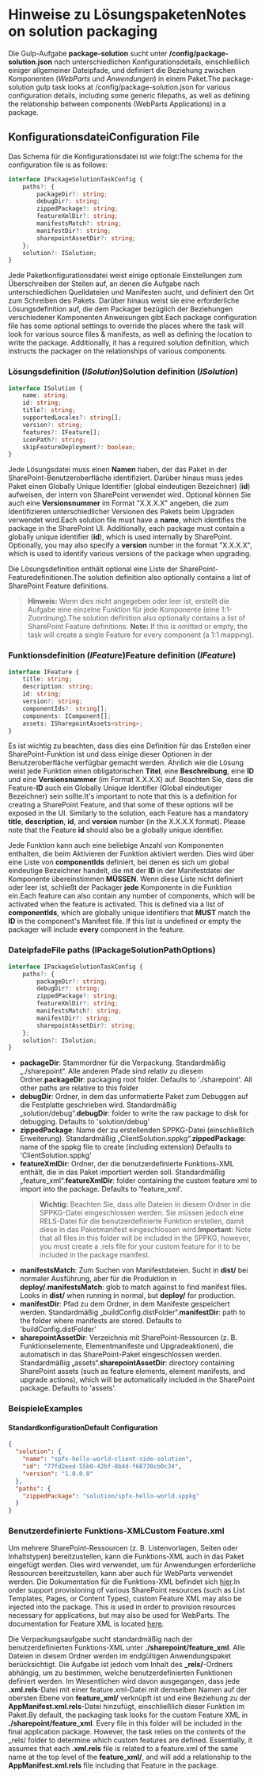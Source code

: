 # <a name="notes-on-solution-packaging"></a><span data-ttu-id="76096-101">Hinweise zu Lösungspaketen</span><span class="sxs-lookup"><span data-stu-id="76096-101">Notes on solution packaging</span></span>

<span data-ttu-id="76096-102">Die Gulp-Aufgabe **package-solution** sucht unter **/config/package-solution.json** nach unterschiedlichen Konfigurationsdetails, einschließlich einiger allgemeiner Dateipfade, und definiert die Beziehung zwischen Komponenten (_WebParts_ und _Anwendungen_) in einem Paket.</span><span class="sxs-lookup"><span data-stu-id="76096-102">The package-solution gulp task looks at /config/package-solution.json for various configuration details, including some generic filepaths, as well as defining the relationship between components (WebParts  Applications) in a package.</span></span>

## <a name="configuration-file"></a><span data-ttu-id="76096-103">Konfigurationsdatei</span><span class="sxs-lookup"><span data-stu-id="76096-103">Configuration File</span></span>

<span data-ttu-id="76096-104">Das Schema für die Konfigurationsdatei ist wie folgt:</span><span class="sxs-lookup"><span data-stu-id="76096-104">The schema for the configuration file is as follows:</span></span>

```ts
interface IPackageSolutionTaskConfig {
    paths?: {
        packageDir?: string;
        debugDir?: string;
        zippedPackage?: string;
        featureXmlDir?: string;
        manifestsMatch?: string;
        manifestDir?: string;
        sharepointAssetDir?: string;
    };
    solution?: ISolution;
}
```

<span data-ttu-id="76096-p101">Jede Paketkonfigurationsdatei weist einige optionale Einstellungen zum Überschreiben der Stellen auf, an denen die Aufgabe nach unterschiedlichen Quelldateien und Manifesten sucht, und definiert den Ort zum Schreiben des Pakets. Darüber hinaus weist sie eine erforderliche Lösungsdefinition auf, die dem Packager bezüglich der Beziehungen verschiedener Komponenten Anweisungen gibt.</span><span class="sxs-lookup"><span data-stu-id="76096-p101">Each package configuration file has some optional settings to override the places where the task will look for various source files & manifests, as well as defining the location to write the package. Additionally, it has a required solution definition, which instructs the packager on the relationships of various components.</span></span>

### <a name="solution-definition-isolution"></a><span data-ttu-id="76096-107">Lösungsdefinition (_ISolution_)</span><span class="sxs-lookup"><span data-stu-id="76096-107">Solution definition (_ISolution_)</span></span>

```ts
interface ISolution {
    name: string;
    id: string;
    title?: string;
    supportedLocales?: string[];
    version?: string;
    features?: IFeature[];
    iconPath?: string;
    skipFeatureDeployment?: boolean;
}
```

<span data-ttu-id="76096-p102">Jede Lösungsdatei muss einen **Namen** haben, der das Paket in der SharePoint-Benutzeroberfläche identifiziert. Darüber hinaus muss jedes Paket einen Globally Unique Identifier (global eindeutigen Bezeichner) (**id**) aufweisen, der intern von SharePoint verwendet wird. Optional können Sie auch eine **Versionsnummer** im Format "X.X.X.X" angeben, die zum Identifizieren unterschiedlicher Versionen des Pakets beim Upgraden verwendet wird.</span><span class="sxs-lookup"><span data-stu-id="76096-p102">Each solution file must have a **name**, which identifies the package in the SharePoint UI. Additionally, each package must contain a globally unique identifier (**id**), which is used internally by SharePoint. Optionally, you may also specify a **version** number in the format "X.X.X.X", which is used to identify various versions of the package when upgrading.</span></span>

<span data-ttu-id="76096-111">Die Lösungsdefinition enthält optional eine Liste der SharePoint-Featuredefinitionen.</span><span class="sxs-lookup"><span data-stu-id="76096-111">The solution definition also optionally contains a list of SharePoint Feature definitions.</span></span>

> <span data-ttu-id="76096-112">**Hinweis:** Wenn dies nicht angegeben oder leer ist, erstellt die Aufgabe eine einzelne Funktion für jede Komponente (eine 1:1-Zuordnung).</span><span class="sxs-lookup"><span data-stu-id="76096-112">The solution definition also optionally contains a list of SharePoint Feature definitions. **Note:** If this is omitted or empty, the task will create a single Feature for every component (a 1:1 mapping).</span></span>

### <a name="feature-definition-ifeature"></a><span data-ttu-id="76096-113">Funktionsdefinition (_IFeature_)</span><span class="sxs-lookup"><span data-stu-id="76096-113">Feature definition (_IFeature_)</span></span>

```ts
interface IFeature {
    title: string;
    description: string;
    id: string;
    version?: string;
    componentIds?: string[];
    components: IComponent[];
    assets: ISharepointAssets<string>;
}
```

<span data-ttu-id="76096-p103">Es ist wichtig zu beachten, dass dies eine Definition für das Erstellen einer SharePoint-Funktion ist und dass einige dieser Optionen in der Benutzeroberfläche verfügbar gemacht werden. Ähnlich wie die Lösung weist jede Funktion einen obligatorischen **Titel**, eine **Beschreibung**, eine **ID** und eine **Versionsnummer** (im Format X.X.X.X) auf. Beachten Sie, dass die Feature-**ID** auch ein Globally Unique Identifier (Global eindeutiger Bezeichner) sein sollte.</span><span class="sxs-lookup"><span data-stu-id="76096-p103">It's important to note that this is a definition for creating a SharePoint Feature, and that some of these options will be exposed in the UI. Similarly to the solution, each Feature has a mandatory **title**, **description**, **id**, and **version** number (in the X.X.X.X format). Please note that the Feature **id** should also be a globally unique identifier.</span></span>

<span data-ttu-id="76096-p104">Jede Funktion kann auch eine beliebige Anzahl von Komponenten enthalten, die beim Aktivieren der Funktion aktiviert werden. Dies wird über eine Liste von **componentIds** definiert, bei denen es sich um global eindeutige Bezeichner handelt, die mit der **ID** in der Manifestdatei der Komponente übereinstimmen **MÜSSEN**. Wenn diese Liste nicht definiert oder leer ist, schließt der Packager **jede** Komponente in die Funktion ein.</span><span class="sxs-lookup"><span data-stu-id="76096-p104">Each feature can also contain any number of components, which will be activated when the feature is activated. This is defined via a list of **componentIds**, which are globally unique identifiers that **MUST** match the **ID** in the component's Manifest file. If this list is undefined or empty the packager will include **every** component in the feature.</span></span>

### <a name="file-paths"></a><span data-ttu-id="76096-120">Dateipfade</span><span class="sxs-lookup"><span data-stu-id="76096-120">File paths (IPackageSolutionPathOptions)</span></span>

```ts
interface IPackageSolutionTaskConfig {
    paths?: {
        packageDir?: string;
        debugDir?: string;
        zippedPackage?: string;
        featureXmlDir?: string;
        manifestsMatch?: string;
        manifestDir?: string;
        sharepointAssetDir?: string;
    };
    solution?: ISolution;
}
```

* <span data-ttu-id="76096-p105">**packageDir**: Stammordner für die Verpackung. Standardmäßig „./sharepoint“. Alle anderen Pfade sind relativ zu diesem Ordner.</span><span class="sxs-lookup"><span data-stu-id="76096-p105">**packageDir**: packaging root folder. Defaults to './sharepoint'. All other paths are relative to this folder</span></span>
* <span data-ttu-id="76096-p106">**debugDir**: Ordner, in dem das unformatierte Paket zum Debuggen auf die Festplatte geschrieben wird. Standardmäßig „solution/debug“.</span><span class="sxs-lookup"><span data-stu-id="76096-p106">**debugDir**: folder to write the raw package to disk for debugging. Defaults to 'solution/debug'</span></span>
* <span data-ttu-id="76096-126">**zippedPackage**: Name der zu erstellenden SPPKG-Datei (einschließlich Erweiterung). Standardmäßig „ClientSolution.sppkg“.</span><span class="sxs-lookup"><span data-stu-id="76096-126">**zippedPackage**: name of the sppkg file to create (including extension) Defaults to 'ClientSolution.sppkg'</span></span>
* <span data-ttu-id="76096-p107">**featureXmlDir**: Ordner, der die benutzerdefinierte Funktions-XML enthält, die in das Paket importiert werden soll. Standardmäßig „feature_xml“.</span><span class="sxs-lookup"><span data-stu-id="76096-p107">**featureXmlDir**: folder containing the custom feature xml to import into the package. Defaults to 'feature_xml'.</span></span>
  > <span data-ttu-id="76096-129">**Wichtig:** Beachten Sie, dass alle Dateien in diesem Ordner in die SPPKG-Datei eingeschlossen werden. Sie müssen jedoch eine RELS-Datei für die benutzerdefinierte Funktion erstellen, damit diese in das Paketmanifest eingeschlossen wird.</span><span class="sxs-lookup"><span data-stu-id="76096-129">**Important:** Note that all files in this folder will be included in the SPPKG, however, you must create a .rels file for your custom feature for it to be included in the package manifest.</span></span>
* <span data-ttu-id="76096-p108">**manifestsMatch**: Zum Suchen von Manifestdateien. Sucht in **dist/** bei normaler Ausführung, aber für die Produktion in **deploy/**.</span><span class="sxs-lookup"><span data-stu-id="76096-p108">**manifestsMatch**: glob to match against to find manifest files. Looks in **dist/** when running in normal, but **deploy/** for production.</span></span>
* <span data-ttu-id="76096-p109">**manifestDir**: Pfad zu dem Ordner, in dem Manifeste gespeichert werden. Standardmäßig „buildConfig.distFolder“.</span><span class="sxs-lookup"><span data-stu-id="76096-p109">**manifestDir**: path to the folder where manifests are stored. Defaults to 'buildConfig.distFolder'</span></span>
* <span data-ttu-id="76096-p110">**sharepointAssetDir**: Verzeichnis mit SharePoint-Ressourcen (z. B. Funktionselemente, Elementmanifeste und Upgradeaktionen), die automatisch in das SharePoint-Paket eingeschlossen werden. Standardmäßig „assets“.</span><span class="sxs-lookup"><span data-stu-id="76096-p110">**sharepointAssetDir**: directory containing SharePoint assets (such as feature elements, element manifests, and upgrade actions), which will be automatically included in the SharePoint package. Defaults to 'assets'.</span></span>

### <a name="examples"></a><span data-ttu-id="76096-136">Beispiele</span><span class="sxs-lookup"><span data-stu-id="76096-136">Examples</span></span>

#### <a name="default-configuration"></a><span data-ttu-id="76096-137">Standardkonfiguration</span><span class="sxs-lookup"><span data-stu-id="76096-137">Default Configuration</span></span>

```json
{
  "solution": {
    "name": "spfx-hello-world-client-side-solution",
    "id": "77fd2eed-55b0-42bf-8b4d-f66730cb0c34",
    "version": "1.0.0.0"
  },
  "paths": {
    "zippedPackage": "solution/spfx-hello-world.sppkg"
  }
}
```

### <a name="custom-featurexml"></a><span data-ttu-id="76096-138">Benutzerdefinierte Funktions-XML</span><span class="sxs-lookup"><span data-stu-id="76096-138">Custom Feature.xml</span></span>

<span data-ttu-id="76096-p111">Um mehrere SharePoint-Ressourcen (z. B. Listenvorlagen, Seiten oder Inhaltstypen) bereitzustellen, kann die Funktions-XML auch in das Paket eingefügt werden. Dies wird verwendet, um für Anwendungen erforderliche Ressourcen bereitzustellen, kann aber auch für WebParts verwendet werden. Die Dokumentation für die Funktions-XML befindet sich [hier](https://msdn.microsoft.com/en-us/library/office/ms475601.aspx?f=255&MSPPError=-2147217396).</span><span class="sxs-lookup"><span data-stu-id="76096-p111">In order support provisioning of various SharePoint resources (such as List Templates, Pages, or Content Types), custom Feature XML may also be injected into the package. This is used in order to provision resources necessary for applications, but may also be used for WebParts. The documentation for Feature XML is located [here](https://msdn.microsoft.com/en-us/library/office/ms475601.aspx?f=255&MSPPError=-2147217396).</span></span>

<span data-ttu-id="76096-p112">Die Verpackungsaufgabe sucht standardmäßig nach der benutzerdefinierten Funktions-XML unter **./sharepoint/feature_xml**. Alle Dateien in diesem Ordner werden im endgültigen Anwendungspaket berücksichtigt. Die Aufgabe ist jedoch vom Inhalt des **_rels/**-Ordners abhängig, um zu bestimmen, welche benutzerdefinierten Funktionen definiert werden. Im Wesentlichen wird davon ausgegangen, dass jede **.xml.rels**-Datei mit einer feature.xml-Datei mit demselben Namen auf der obersten Ebene von **feature_xml/** verknüpft ist und eine Beziehung zu der **AppManifest.xml.rels**-Datei hinzufügt, einschließlich dieser Funktion im Paket.</span><span class="sxs-lookup"><span data-stu-id="76096-p112">By default, the packaging task looks for the custom Feature XML in **./sharepoint/feature_xml**. Every file in this folder will be included in the final application package. However, the task relies on the contents of the  _rels/ folder to determine which custom features are defined. Essentially, it assumes that each **.xml.rels** file is related to a feature.xml of the same name at the top level of the **feature_xml/**, and will add a relationship to the **AppManifest.xml.rels** file including that Feature in the package.</span></span>